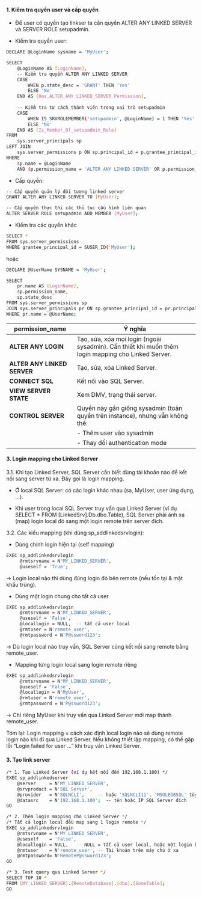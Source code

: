 #### 1. Kiểm tra quyền user và cấp quyền


- Để user có quyền tạo linkser ta cần quyền ALTER ANY LINKED SERVER và SERVER ROLE setupadmin.

- Kiểm tra quyền user: 

```bash
DECLARE @LoginName sysname = 'MyUser';

SELECT
    @LoginName AS [LoginName],
    -- Kiểm tra quyền ALTER ANY LINKED SERVER
    CASE 
        WHEN p.state_desc = 'GRANT' THEN 'Yes'
        ELSE 'No'
    END AS [Has_ALTER_ANY_LINKED_SERVER_Permission],
    
    -- Kiểm tra tư cách thành viên trong vai trò setupadmin
    CASE 
        WHEN IS_SRVROLEMEMBER('setupadmin', @LoginName) = 1 THEN 'Yes'
        ELSE 'No'
    END AS [Is_Member_Of_setupadmin_Role]
FROM
    sys.server_principals sp
LEFT JOIN
    sys.server_permissions p ON sp.principal_id = p.grantee_principal_id
WHERE
    sp.name = @LoginName
    AND (p.permission_name = 'ALTER ANY LINKED SERVER' OR p.permission_name IS NULL);
```
- Cấp quyền:

```bash
-- Cấp quyền quản lý đối tượng linked server
GRANT ALTER ANY LINKED SERVER TO [MyUser];

-- Cấp quyền thực thi các thủ tục cấu hình liên quan
ALTER SERVER ROLE setupadmin ADD MEMBER [MyUser];
```

- Kiểm tra các quyền khác

```bash
SELECT * 
FROM sys.server_permissions
WHERE grantee_principal_id = SUSER_ID('MyUser');
```

hoặc

```bash
DECLARE @UserName SYSNAME = 'MyUser';

SELECT 
    pr.name AS [LoginName],
    sp.permission_name,
    sp.state_desc
FROM sys.server_permissions sp
JOIN sys.server_principals pr ON sp.grantee_principal_id = pr.principal_id
WHERE pr.name = @UserName;
```

| permission\_name            | Ý nghĩa                                                                                            |
| --------------------------- | ---------------------------------------------------------------------------------------------------|
| **ALTER ANY LOGIN**         | Tạo, sửa, xóa mọi login (ngoài sysadmin). Cần thiết khi muốn thêm login mapping cho Linked Server. |
| **ALTER ANY LINKED SERVER** | Tạo, sửa, xóa Linked Server.                                                                       |
| **CONNECT SQL**             | Kết nối vào SQL Server.                                                                            |
| **VIEW SERVER STATE**       | Xem DMV, trạng thái server.                                                                        |
| **CONTROL SERVER**          | Quyền này gần giống sysadmin (toàn quyền trên instance), nhưng vẫn không thể:                      |
|                             | - Thêm user vào sysadmin                                                                           |
|                             | - Thay đổi authentication mode                                                                     |

#### 3. Login mapping cho Linked Server

3.1. Khi tạo Linked Server, SQL Server cần biết dùng tài khoản nào để kết nối sang server từ xa. Đây gọi là login mapping.

- Ở local SQL Server: có các login khác nhau (sa, MyUser, user ứng dụng, …).

- Khi user trong local SQL Server truy vấn qua Linked Server (ví dụ SELECT * FROM [LinkedSrv].Db.dbo.Table), SQL Server phải ánh xạ (map) login local đó sang một login remote trên server đích.

3.2. Các kiểu mapping (khi dùng sp_addlinkedsrvlogin):

- Dùng chính login hiện tại (self mapping)

```bash
EXEC sp_addlinkedsrvlogin 
     @rmtsrvname = N'MY_LINKED_SERVER',
     @useself = 'True';
```

→ Login local nào thì dùng đúng login đó bên remote (nếu tồn tại & mật khẩu trùng).

- Dùng một login chung cho tất cả user

```bash
EXEC sp_addlinkedsrvlogin 
     @rmtsrvname = N'MY_LINKED_SERVER',
     @useself = 'False',
     @locallogin = NULL,  -- tất cả user local
     @rmtuser = N'remote_user',
     @rmtpassword = N'P@ssword123';
```

→ Dù login local nào truy vấn, SQL Server cũng kết nối sang remote bằng remote_user.

- Mapping từng login local sang login remote riêng

```bash
EXEC sp_addlinkedsrvlogin 
     @rmtsrvname = N'MY_LINKED_SERVER',
     @useself = 'False',
     @locallogin = N'MyUser',
     @rmtuser = N'remote_user',
     @rmtpassword = N'P@ssword123';
```

→ Chỉ riêng MyUser khi truy vấn qua Linked Server mới map thành remote_user.

Tóm lại: Login mapping = cách xác định local login nào sẽ dùng remote login nào khi đi qua Linked Server.
Nếu không thiết lập mapping, có thể gặp lỗi “Login failed for user …” khi truy vấn Linked Server.

#### 3. Tạo link server

```bash
/* 1. Tạo Linked Server (ví dụ kết nối đến 192.168.1.100) */
EXEC sp_addlinkedserver
    @server     = N'MY_LINKED_SERVER',
    @srvproduct = N'SQL Server',
    @provider   = N'SQLNCLI',     -- hoặc 'SQLNCLI11', 'MSOLEDBSQL' tùy driver
    @datasrc    = N'192.168.1.100';  -- tên hoặc IP SQL Server đích
GO

/* 2. Thêm login mapping cho Linked Server */
/* Tất cả login local đều map sang 1 login remote */
EXEC sp_addlinkedsrvlogin
    @rmtsrvname = N'MY_LINKED_SERVER',
    @useself    = 'False',
    @locallogin = NULL,   -- NULL = tất cả user local, hoặc một login bất kỳ trên máy chủ cục bộ N'MyUser'
    @rmtuser    = N'remote_user', -- Tài khoản trên máy chủ ở xa
    @rmtpassword= N'RemoteP@ssword123';
GO

/* 3. Test query qua Linked Server */
SELECT TOP 10 * 
FROM [MY_LINKED_SERVER].[RemoteDatabase].[dbo].[SomeTable];
GO
```